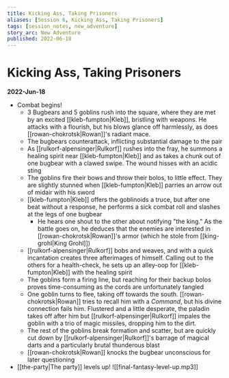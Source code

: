 ```yaml
---
title: Kicking Ass, Taking Prisoners
aliases: [Session 6, Kicking Ass, Taking Prisoners]
tags: [session_notes, new_adventure]
story_arc: New Adventure
published: 2022-06-18
---
```

# Kicking Ass, Taking Prisoners
**2022-Jun-18**

- Combat begins!
	- 3 Bugbears and 5 goblins rush into the square, where they are met by an excited [[kleb-fumpton|Kleb]], bristling with weapons. He attacks with a flourish, but his blows glance off harmlessly, as does [[rowan-chokrotsk|Rowan]]'s radiant mace.
	- The bugbears counterattack, inflicting substantial damage to the pair
	- As [[rulkorf-alpensinger|Rulkorf]] rushes into the fray, he summons a healing spirit near [[kleb-fumpton|Kleb]] and as takes a chunk out of one bugbear with a clawed swipe. The wound hisses with an acidic sting
	- The goblins fire their bows and throw their bolos, to little effect. They are slightly stunned when [[kleb-fumpton|Kleb]] parries an arrow out of midair with his sword
	- [[kleb-fumpton|Kleb]] offers the goblinoids a truce, but after one beat without a response, he performs a sick combat roll and slashes at the legs of one bugbear
		- He hears one shout to the other about notifying "the king." As the battle goes on, he deduces that the enemies are interested in [[rowan-chokrotsk|Rowan]]'s armor (which he stole from [[king-grohl|King Grohl]])
	- [[rulkorf-alpensinger|Rulkorf]] bobs and weaves, and with a quick incantation creates three afterimages of himself. Calling out to the others for a health-check, he sets up an alley-oop for [[kleb-fumpton|Kleb]] with the healing spirit
	- The goblins form a firing line, but reaching for their backup bolos proves time-consuming as the cords are unfortunately tangled
	- One goblin turns to flee, taking off towards the south. [[rowan-chokrotsk|Rowan]] tries to recall him with a *Command*, but his divine connection fails him. Flustered and a little desperate, the paladin takes off after him but [[rulkorf-alpensinger|Rulkorf]] impales the goblin with a trio of magic missiles, dropping him to the dirt.
	- The rest of the goblins break formation and scatter, but are quickly cut down by [[rulkorf-alpensinger|Rulkorf]]'s barrage of magical darts and a particularly brutal thunderous blast
	- [[rowan-chokrotsk|Rowan]] knocks the bugbear unconscious for later questioning
-  [[the-party|The party]] levels up! ![[final-fantasy-level-up.mp3]]